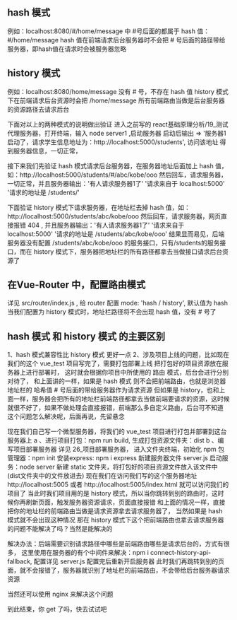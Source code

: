 ## hash 模式
例如：localhost:8080/#/home/message 中 #号后面的都属于 hash 值：#/home/message
      hash 值在前端请求后台服务器时不会把 # 号后面的路径带给服务器，即hash值在请求时会被服务器忽略

## history 模式
例如：localhost:8080/home/message 没有 # 号，不存在 hash 值
      history 模式下在前端请求后台资源时会把  /home/message 所有前端路由当做是后台服务器的资源路径去请求后台

下面对以上的两种模式的说明做出验证
进入之前写的 react基础原理分析/19_测试代理服务器，打开终端，输入 node server1 ,启动服务器
启动后输出 => '服务器1启动了，请求学生信息地址为：http://localhost:5000/students',
访问该地址 得到服务器信息，一切正常，

接下来我们先验证 hash 模式请求后台服务器，在服务器地址后面加上 hash 值，如：http://localhost:5000/students/#/abc/kobe/ooo
然后回车，请求服务器，一切正常，并且服务器输出：'有人请求服务器1了'  '请求来自于 localhost:5000' '请求的地址是 /students/'

下面验证 history 模式下请求服务器，在地址栏去掉 hash 值，如：http://localhost:5000/students/abc/kobe/ooo
然后回车，请求服务器，网页直接报错 404 , 并且服务器输出：'有人请求服务器1了'  '请求来自于 localhost:5000' '请求的地址是 /students/abc/kobe/ooo'
结果显而易见，后端服务器没有配置 /students/abc/kobe/ooo 的服务接口，只有/students的服务接口，而在 history 模式下，服务器把地址栏的所有路径都拿去当做接口请求后台资源了

## 在Vue-Router 中，配置路由模式
详见 src/router/index.js , 给 router 配置 mode: 'hash / history', 默认值为 hash
当我们配置为 history 模式时，地址栏路径将不会出现 hash 值，没有 # 号了

## hash 模式 和 history 模式 的主要区别
1、hash 模式兼容性比 history 模式 更好一点
2、涉及项目上线的问题，比如现在我们的这个 vue_test 项目写完了，需要打包部署上线
   把打包好的项目资源放在服务器上进行部署时，
   这时就会根据你项目中所使用的 路由 模式，后台会进行分别对待了，
   和上面讲的一样，如果是 hash 模式 则不会把前端路由，也就是浏览器地址栏的 哈希值 # 号后面的带给服务器作为请求资源
   但如果是 history，也和上面一样，服务器会把所有的地址栏前端路径都拿去当做前端要请求的资源，这时候就很不好了，如果不做处理会直接报错，前端那么多自定义路由，后台可不知道
   这个问题怎么解决呢，后面再说，先留悬念

   现在我们自己写一个微型服务器，将我们的 vue_test 项目进行打包并部署到这台服务器上
   a 、进行项目打包：npm run build, 生成打包资源文件夹：dist
   b 、编写项目部署服务器 详见 26_项目部署服务器， 
       进入文件夹终端，初始化 npm 包管理器：npm init
       安装express: npm i express
       新建服务器文件 server.js
       启动服务：node server
       新建 static 文件夹，将打包好的项目资源文件放入该文件中(dist文件夹中的文件放进去)
  现在我们在访问我们写的这个服务器地址 http://localhost:5005 或者 http://localhost:5005/index.html 就可以访问我们的项目了
  当此时我们项目用的是 history 模式，所以当你跳转到别的路由时，这时候你再刷新页面，触发服务器资源请求，页面直接报错
  和上面的情况一样，直接把你的地址栏的前端路由当做是请求资源拿去请求服务器了，
  当然如果是 hash 模式就不会出现这种情况
  那在 history 模式下这个把前端路由也拿去请求服务器的问题不能解决了吗？当然是能解决的

  解决办法：后端需要识别请求路径中哪些是前端路由哪些是请求后台的，方式有很多，
  这里使用在服务器的有个中间件来解决：npm i connect-history-api-fallback, 配置详见 server.js
  配置完后重新开启服务器
  此时我们再跳转到别的页面，就不会报错了，服务器就识别了地址栏的前端路由，不会带给后台服务器请求资源

 当然还可以使用 nginx 来解决这个问题

 到此结束，你 get 了吗，快去试试吧




